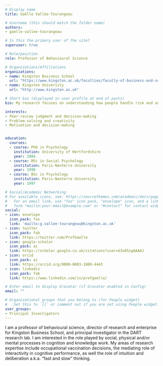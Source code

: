 ```yaml
---
# Display name
title: Gaëlle Vallée-Tourangeau

# Username (this should match the folder name)
authors:
- gaelle-vallee-tourangeau

# Is this the primary user of the site?
superuser: true

# Role/position
role: Professor of Behavioural Science

# Organizations/Affiliations
organizations:
- name: Kingston Business School
  url: "https://www.kingston.ac.uk/faculties/faculty-of-business-and-social-sciences/schools/kingston-business-school/"
- name: Kingston University
  url: "http://www.kingston.ac.uk"

# Short bio (displayed in user profile at end of posts)
bio: My research focuses on understanding how people handle risk and uncertainty. How they perceive and communicate risks, how they make decisions in the face of uncertainty.

interests:
- Peer-review judgment and decision-making
- Problem-solving and creativity
- Motivation and decision-making


education:
  courses:
  - course: PhD in Psychology
    institution: University of Hertfordshire
    year: 2004
  - course: MSc in Social Psychology
    institution: Paris-Nanterre University
    year: 1998
  - course: BSc in Psychology
    institution: Paris-Nanterre University
    year: 1997

# Social/Academic Networking
# For available icons, see: https://sourcethemes.com/academic/docs/page-builder/#icons
#   For an email link, use "fas" icon pack, "envelope" icon, and a link in the
#   form "mailto:your-email@example.com" or "#contact" for contact widget.
social:
- icon: envelope
  icon_pack: fas
  link: 'mailto:g.vallee-tourangeau@kingston.ac.uk'
- icon: twitter
  icon_pack: fab
  link: https://twitter.com/ProfGaelle
- icon: google-scholar
  icon_pack: ai
  link: https://scholar.google.co.uk/citations?user=G3o05zgAAAAJ
- icon: orcid
  icon_pack: ai
  link: https://orcid.org/0000-0003-1080-4443
- icon: linkedin
  icon_pack: fab
  link: https://www.linkedin.com/in/profgaelle/

# Enter email to display Gravatar (if Gravatar enabled in Config)
email: ""

# Organizational groups that you belong to (for People widget)
#   Set this to `[]` or comment out if you are not using People widget.
user_groups:
- Principal Investigators
---
```

I am a professor of behavioural science, director of research and enterprise for Kingston Business School, and principal investigator in the DART research lab. I am interested in the role played by social, physical and/or mental processes in cognition and knowledge work. My areas of research expertise include occupational vaccination decisions, the mediating role of interactivity in cognitive performance, as well the role of intuition and deliberation a.k.a. “fast and slow” thinking.
